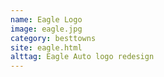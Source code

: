 ```yaml
---
name: Eagle Logo
image: eagle.jpg
category: besttowns
site: eagle.html
alttag: Eagle Auto logo redesign
---
```


